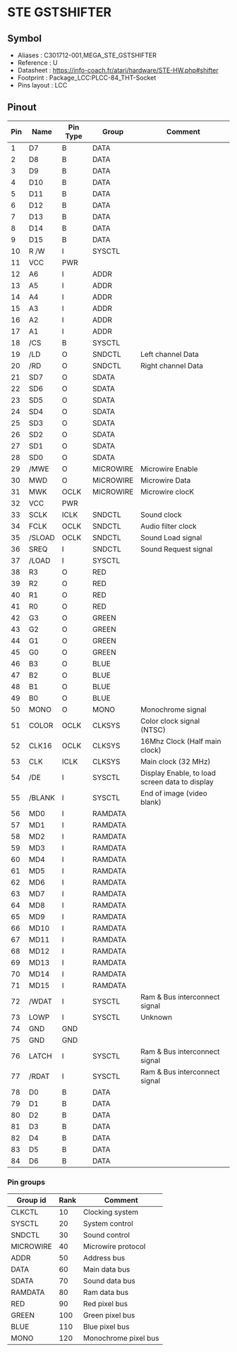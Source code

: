 # STE GSTSHIFTER


## Symbol

* Aliases : C301712-001,MEGA_STE_GSTSHIFTER
* Reference : U
* Datasheet : https://info-coach.fr/atari/hardware/STE-HW.php#shifter
* Footprint : Package_LCC:PLCC-84_THT-Socket
* Pins layout : LCC


## Pinout

|Pin|Name|Pin Type|Group|Comment|
|---|---|---|---|---|
|1|D7|B|DATA||
|2|D8|B|DATA||
|3|D9|B|DATA||
|4|D10|B|DATA||
|5|D11|B|DATA||
|6|D12|B|DATA||
|7|D13|B|DATA||
|8|D14|B|DATA||
|9|D15|B|DATA||
|10|R /W|I|SYSCTL||
|11|VCC|PWR|||
|12|A6|I|ADDR||
|13|A5|I|ADDR||
|14|A4|I|ADDR||
|15|A3|I|ADDR||
|16|A2|I|ADDR||
|17|A1|I|ADDR||
|18|/CS|B|SYSCTL||
|19|/LD|O|SNDCTL|Left channel Data|
|20|/RD|O|SNDCTL|Right channel Data|
|21|SD7|O|SDATA||
|22|SD6|O|SDATA||
|23|SD5|O|SDATA||
|24|SD4|O|SDATA||
|25|SD3|O|SDATA||
|26|SD2|O|SDATA||
|27|SD1|O|SDATA||
|28|SD0|O|SDATA||
|29|/MWE|O|MICROWIRE|Microwire Enable|
|30|MWD|O|MICROWIRE|Microwire Data|
|31|MWK|OCLK|MICROWIRE|Microwire clocK|
|32|VCC|PWR|||
|33|SCLK|ICLK|SNDCTL|Sound clock|
|34|FCLK|OCLK|SNDCTL|Audio filter clock|
|35|/SLOAD|OCLK|SNDCTL|Sound Load signal|
|36|SREQ|I|SNDCTL|Sound Request signal|
|37|/LOAD|I|SYSCTL||
|38|R3|O|RED||
|39|R2|O|RED||
|40|R1|O|RED||
|41|R0|O|RED||
|42|G3|O|GREEN||
|43|G2|O|GREEN||
|44|G1|O|GREEN||
|45|G0|O|GREEN||
|46|B3|O|BLUE||
|47|B2|O|BLUE||
|48|B1|O|BLUE||
|49|B0|O|BLUE||
|50|MONO|O|MONO|Monochrome signal|
|51|COLOR|OCLK|CLKSYS|Color clock signal (NTSC)|
|52|CLK16|OCLK|CLKSYS|16Mhz Clock (Half main clock)|
|53|CLK|ICLK|CLKSYS|Main clock (32 MHz)|
|54|/DE|I|SYSCTL|Display Enable, to load screen data to display|
|55|/BLANK|I|SYSCTL|End of image (video blank)|
|56|MD0|I|RAMDATA||
|57|MD1|I|RAMDATA||
|58|MD2|I|RAMDATA||
|59|MD3|I|RAMDATA||
|60|MD4|I|RAMDATA||
|61|MD5|I|RAMDATA||
|62|MD6|I|RAMDATA||
|63|MD7|I|RAMDATA||
|64|MD8|I|RAMDATA||
|65|MD9|I|RAMDATA||
|66|MD10|I|RAMDATA||
|67|MD11|I|RAMDATA||
|68|MD12|I|RAMDATA||
|69|MD13|I|RAMDATA||
|70|MD14|I|RAMDATA||
|71|MD15|I|RAMDATA||
|72|/WDAT|I|SYSCTL|Ram & Bus interconnect signal|
|73|LOWP|I|SYSCTL|Unknown|
|74|GND|GND|||
|75|GND|GND|||
|76|LATCH|I|SYSCTL|Ram & Bus interconnect signal|
|77|/RDAT|I|SYSCTL|Ram & Bus interconnect signal|
|78|D0|B|DATA||
|79|D1|B|DATA||
|80|D2|B|DATA||
|81|D3|B|DATA||
|82|D4|B|DATA||
|83|D5|B|DATA||
|84|D6|B|DATA||



### Pin groups

|Group id|Rank|Comment|
|---|---|---|
|CLKCTL|10|Clocking system|
|SYSCTL|20|System control|
|SNDCTL|30|Sound control|
|MICROWIRE|40|Microwire protocol|
|ADDR|50|Address bus|
|DATA|60|Main data bus|
|SDATA|70|Sound data bus|
|RAMDATA|80|Ram data bus|
|RED|90|Red pixel bus|
|GREEN|100|Green pixel bus|
|BLUE|110|Blue pixel bus|
|MONO|120|Monochrome pixel bus|
